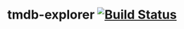 # tmdb-explorer [![Build Status](https://travis-ci.org/zepedropaixao/tmdb-explorer.svg?branch=master)](https://travis-ci.org/zepedropaixao/tmdb-explorer)
